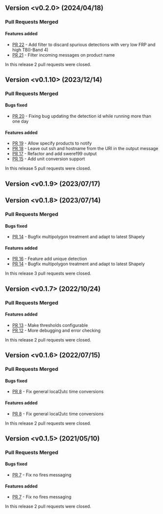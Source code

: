 ## Version <v0.2.0> (2024/04/18)

### Pull Requests Merged

#### Features added

* [PR 22](https://github.com/adybbroe/activefires-pp/pull/22) - Add filter to discard spurious detections with very low FRP and high TB(I-Band 4)
* [PR 21](https://github.com/adybbroe/activefires-pp/pull/21) - Filter incoming messages on product name

In this release 2 pull requests were closed.


## Version <v0.1.10> (2023/12/14)

### Pull Requests Merged

#### Bugs fixed

* [PR 20](https://github.com/adybbroe/activefires-pp/pull/20) - Fixing bug updating the detection id while running more than one day

#### Features added

* [PR 19](https://github.com/adybbroe/activefires-pp/pull/19) - Allow specify products to notify
* [PR 18](https://github.com/adybbroe/activefires-pp/pull/18) - Leave out ssh and hostname from the URI in the output message
* [PR 17](https://github.com/adybbroe/activefires-pp/pull/17) - Refactor and add sweref99 output
* [PR 15](https://github.com/adybbroe/activefires-pp/pull/15) - Add unit conversion support

In this release 5 pull requests were closed.


## Version <v0.1.9> (2023/07/17)

## Version <v0.1.8> (2023/07/14)


### Pull Requests Merged

#### Bugs fixed

* [PR 14](https://github.com/adybbroe/activefires-pp/pull/14) - Bugfix multipolygon treatment and adapt to latest Shapely

#### Features added

* [PR 16](https://github.com/adybbroe/activefires-pp/pull/16) - Feature add unique detection
* [PR 14](https://github.com/adybbroe/activefires-pp/pull/14) - Bugfix multipolygon treatment and adapt to latest Shapely

In this release 3 pull requests were closed.


## Version <v0.1.7> (2022/10/24)


### Pull Requests Merged

#### Features added

* [PR 13](https://github.com/adybbroe/activefires-pp/pull/13) - Make thresholds configurable
* [PR 12](https://github.com/adybbroe/activefires-pp/pull/12) - More debugging and error checking

In this release 2 pull requests were closed.


## Version <v0.1.6> (2022/07/15)

### Pull Requests Merged

#### Bugs fixed

* [PR 8](https://github.com/adybbroe/activefires-pp/pull/8) - Fix general local2utc time conversions

#### Features added

* [PR 8](https://github.com/adybbroe/activefires-pp/pull/8) - Fix general local2utc time conversions

In this release 2 pull requests were closed.
## Version <v0.1.5> (2021/05/10)

### Pull Requests Merged

#### Bugs fixed

* [PR 7](https://github.com/adybbroe/activefires-pp/pull/7) - Fix no fires messaging

#### Features added

* [PR 7](https://github.com/adybbroe/activefires-pp/pull/7) - Fix no fires messaging

In this release 2 pull requests were closed.
